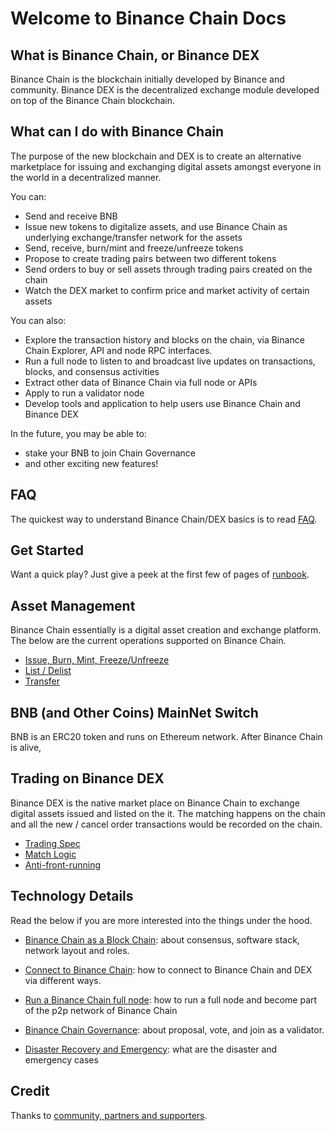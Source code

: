 # Welcome to Binance Chain Docs

## What is Binance Chain, or Binance DEX
Binance Chain is the blockchain initially developed by Binance and community. Binance DEX is the decentralized exchange module developed on top of the Binance Chain blockchain. 


## What can I do with Binance Chain
The purpose of the new blockchain and DEX is to create an alternative marketplace for issuing and exchanging digital assets amongst everyone in the world in a decentralized manner.

You can:

- Send and receive BNB
- Issue new tokens to digitalize assets, and use Binance Chain as underlying exchange/transfer network for the assets
- Send, receive, burn/mint and freeze/unfreeze tokens 
- Propose to create trading pairs between two different tokens
- Send orders to buy or sell assets through trading pairs created on the chain
- Watch the DEX market to confirm price and market activity of certain assets

You can also:

- Explore the transaction history and blocks on the chain, via Binance Chain Explorer, API and node RPC interfaces.
- Run a full node to listen to and broadcast live updates on transactions, blocks, and consensus activities
- Extract other data of Binance Chain via full node or APIs
- Apply to run a validator node
- Develop tools and application to help users use Binance Chain and Binance DEX

In the future, you may be able to:

- stake your BNB to join Chain Governance
- and other exciting new features!

## FAQ
The quickest way to understand Binance Chain/DEX basics is to read [FAQ](faq.md).

## Get Started
Want a quick play? Just give a peek at the first few of pages of [runbook](get-started.md).

## Asset Management
Binance Chain essentially is a digital asset creation and exchange platform. The below are the current operations supported on Binance Chain.

- [Issue, Burn, Mint, Freeze/Unfreeze](tokens.md)
- [List / Delist](list.md)
- [Transfer](transfer.md)

## BNB (and Other Coins) MainNet Switch
BNB is an ERC20 token and runs on Ethereum network. After Binance Chain is alive, 

## Trading on Binance DEX
Binance DEX is the native market place on Binance Chain to exchange digital assets issued and listed on the it. The matching happens on the chain and all the new / cancel  order transactions would be recorded on the chain.

- [Trading Spec](trading-spec.md)
- [Match Logic](match.md)
- [Anti-front-running](anti-frontrun.md)



## Technology Details
Read the below if you are more interested into the things under the hood.

- [Binance Chain as a Block Chain](blockchain.md): about consensus, software stack, network layout and roles.

- [Connect to Binance Chain](chain-access.md): how to connect to Binance Chain and DEX via different ways.

- [Run a Binance Chain full node](fullnode.md): how to run a full node and become part of the p2p network of Binance Chain

- [Binance Chain Governance](governance.md): about proposal, vote, and join as a validator.

- [Disaster Recovery and Emergency](recovery.md): what are the disaster and emergency cases

## Credit
Thanks to [community, partners and supporters](credits.md).